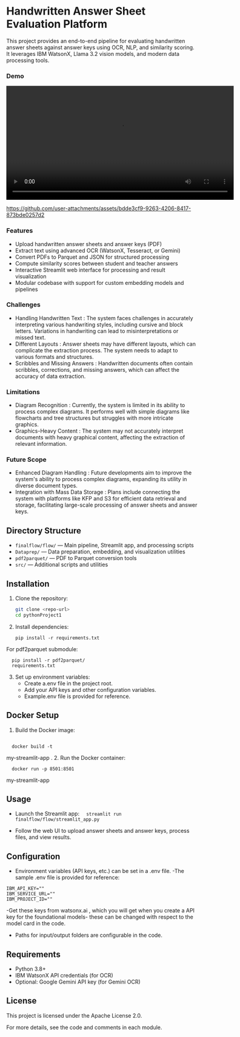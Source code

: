 # Handwritten Answer Sheet Evaluation Platform

This project provides an end-to-end pipeline for evaluating handwritten answer sheets against answer keys using OCR, NLP, and similarity scoring. It leverages IBM WatsonX, Llama 3.2 vision models, and modern data processing tools.
### Demo

<video width="600" controls>
  <source src="media/Untitled (1).mov" type="video/mp4">
  Your browser does not support the video tag.
</video>

https://github.com/user-attachments/assets/bdde3cf9-9263-4206-8417-873bde0257d2


### Features
- Upload handwritten answer sheets and answer keys (PDF)
- Extract text using advanced OCR (WatsonX, Tesseract, or Gemini)
- Convert PDFs to Parquet and JSON for structured processing
- Compute similarity scores between student and teacher answers
- Interactive Streamlit web interface for processing and result visualization
- Modular codebase with support for custom embedding models and pipelines
### Challenges
- Handling Handwritten Text : The system faces challenges in accurately interpreting various handwriting styles, including cursive and block letters. Variations in handwriting can lead to misinterpretations or missed text.
- Different Layouts : Answer sheets may have different layouts, which can complicate the extraction process. The system needs to adapt to various formats and structures.
- Scribbles and Missing Answers : Handwritten documents often contain scribbles, corrections, and missing answers, which can affect the accuracy of data extraction.
### Limitations
- Diagram Recognition : Currently, the system is limited in its ability to process complex diagrams. It performs well with simple diagrams like flowcharts and tree structures but struggles with more intricate graphics.
- Graphics-Heavy Content : The system may not accurately interpret documents with heavy graphical content, affecting the extraction of relevant information.
### Future Scope
- Enhanced Diagram Handling : Future developments aim to improve the system's ability to process complex diagrams, expanding its utility in diverse document types.
- Integration with Mass Data Storage : Plans include connecting the system with platforms like KFP and S3 for efficient data retrieval and storage, facilitating large-scale processing of answer sheets and answer keys.
## Directory Structure
- `finalflow/flow/` — Main pipeline, Streamlit app, and processing scripts
- `Dataprep/` — Data preparation, embedding, and visualization utilities
- `pdf2parquet/` — PDF to Parquet conversion tools
- `src/` — Additional scripts and utilities

## Installation
1. Clone the repository:
   ```bash
   git clone <repo-url>
   cd pythonProject1
   ```
2. Install dependencies:
 
   

   ```
   pip install -r requirements.txt
      ```
 For pdf2parquet submodule:
 ```
   pip install -r pdf2parquet/   
   requirements.txt
   ```
3. Set up environment variables:
   - Create a.env file in the project root.
   - Add your API keys and other configuration variables.
   - Example.env file is provided for reference.
## Docker Setup
1. Build the Docker image:
 
   
 ```  
   
   docker build -t
   ```
   my-streamlit-app .
2. Run the Docker container:
  
 ```  
   docker run -p 8501:8501
  ``` 
   my-streamlit-app


## Usage
- Launch the Streamlit app:
  ```  streamlit run finalflow/flow/streamlit_app.py```
  

  
 
- Follow the web UI to upload answer sheets and answer keys, process files, and view results.
## Configuration
- Environment variables (API keys, etc.) can be set in a .env file.
-The sample .env file is provided for reference:
```
IBM_API_KEY=""
IBM_SERVICE_URL=""
IBM_PROJECT_ID=""
```
-Get these keys from watsonx.ai , which you will get when you create a API key for the foundational models- these can be changed with respect to the model card in the code.

- Paths for input/output folders are configurable in the code.
## Requirements
- Python 3.8+
- IBM WatsonX API credentials (for OCR)
- Optional: Google Gemini API key (for Gemini OCR)
## License
This project is licensed under the Apache License 2.0.

For more details, see the code and comments in each module.